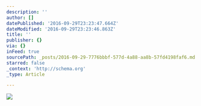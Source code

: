 ```yaml
---
description: ''
author: []
datePublished: '2016-09-29T23:23:47.664Z'
dateModified: '2016-09-29T23:23:46.863Z'
title: ''
publisher: {}
via: {}
inFeed: true
sourcePath: _posts/2016-09-29-7776bbbf-577d-4a88-aa8b-57fd4198faf6.md
starred: false
_context: 'http://schema.org'
_type: Article

---
```

![](https://the-grid-user-content.s3-us-west-2.amazonaws.com/bee40c1a-f45a-4891-8877-44868a3beac3.jpg)